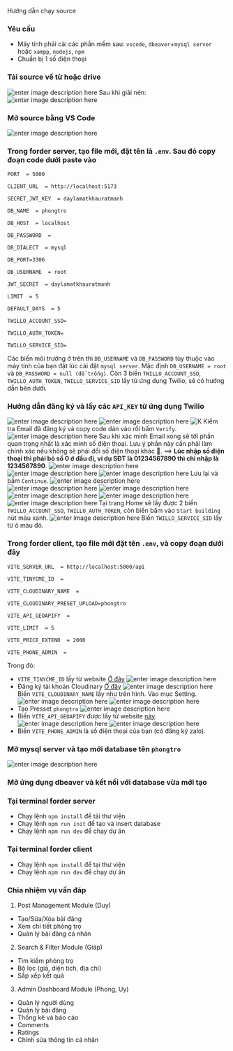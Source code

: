 Hướng dẫn chạy source

### Yêu cầu

- Máy tính phải cài các phần mềm sau: `vscode`, `dbeaver`+`mysql server` hoặc `xampp`, `nodejs`, `npm`
- Chuẩn bị 1 số điện thoại

### Tải source về từ hoặc drive

![enter image description here](https://i.ibb.co/1T1CtXj/image.png)
Sau khi giải nén:
![enter image description here](https://i.ibb.co/3dYvT7T/image.png)

### Mở source bằng VS Code

![enter image description here](https://i.ibb.co/Bs4MV7v/image.png)

### Trong forder server, tạo file mới, đặt tên là `.env`. Sau đó copy đoạn code dưới paste vào

```
PORT  = 5000

CLIENT_URL  = http://localhost:5173

SECRET_JWT_KEY  = daylamatkhauratmanh

DB_NAME  = phongtro

DB_HOST  = localhost

DB_PASSWORD  =

DB_DIALECT  = mysql

DB_PORT=3306

DB_USERNAME  = root

JWT_SECRET  = daylamatkhauratmanh

LIMIT  = 5

DEFAULT_DAYS  = 5

TWILLO_ACCOUNT_SSD=

TWILLO_AUTH_TOKEN=

TWILLO_SERVICE_SID=
```

Các biến môi trưởng ở trên thì `DB_USERNAME` và `DB_PASSWORD` tùy thuộc vào máy tính của bạn đặt lúc cài đặt `mysql server`. Mặc định `DB_USERNAME = root` và `DB_PASSWORD = null (để trống)`.
Còn 3 biến `TWILLO_ACCOUNT_SSD`, `TWILLO_AUTH_TOKEN`, `TWILLO_SERVICE_SID` lấy từ ứng dụng Twilio, sẽ có hướng dẫn bên dưới.

### Hướng dẫn đăng ký và lấy các `API_KEY` từ ứng dụng Twilio

![enter image description here](https://i.ibb.co/hdSt1pc/image.png)
![enter image description here](https://i.ibb.co/sRnDgY4/image.png)
![K](https://i.ibb.co/YNw6T3m/image.png)
Kiểm tra Email đã đăng ký và copy code dán vào rồi bấm `Verify`.
![enter image description here](https://i.ibb.co/JHLx2K7/image.png)
Sau khi xác minh Email xong sẽ tới phần quan trọng nhất là xác minh số điện thoại. Lưu ý phần này cần phải làm chính xác nếu không sẽ phải đổi số điện thoại khác 🫡.
==> **Lúc nhập số điện thoại thì phải bỏ số 0 ở đầu đi, ví dụ SĐT là 01234567890 thì chỉ nhập là 1234567890**.
![enter image description here](https://i.ibb.co/BcCPPfC/image.png)
![enter image description here](https://i.ibb.co/G97MV3G/image.png)
![enter image description here](https://i.ibb.co/rvbBDgG/image.png)
Lưu lại và bấm `Continue`.
![enter image description here](https://i.ibb.co/1XNwMf3/image.png)
![enter image description here](https://i.ibb.co/k8FrcYt/image.png)
![enter image description here](https://i.ibb.co/BKj7mWy/image.png)
![enter image description here](https://i.ibb.co/hMsgsdQ/image.png)
![enter image description here](https://i.ibb.co/FYsXRMB/image.png)
![enter image description here](https://i.ibb.co/09xLP91/image.png)
Tại trang Home sẽ lấy được 2 biến `TWILLO_ACCOUNT_SSD`, `TWILLO_AUTH_TOKEN`, còn biến bấm vào `Start building` nút màu xanh.
![enter image description here](https://i.ibb.co/C0nJqbf/image.png)
Biến `TWILLO_SERVICE_SID` lấy từ ô màu đỏ.

### Trong forder client, tạo file mới đặt tên `.env`, và copy đoạn dưới đây

```
VITE_SERVER_URL  = http://localhost:5000/api

VITE_TINYCME_ID  =

VITE_CLOUDINARY_NAME  =

VITE_CLOUDINARY_PRESET_UPLOAD=phongtro

VITE_API_GEOAPIFY  =

VITE_LIMIT  = 5

VITE_PRICE_EXTEND  = 2000

VITE_PHONE_ADMIN  =
```

Trong đó:

- `VITE_TINYCME_ID` lấy từ website [Ở đây](https://www.tiny.cloud/my-account/integrate/#html)
  ![enter image description here](https://i.ibb.co/6RH2jV1/image.png)
- Đăng ký tài khoản Cloudinary [Ở đây](https://cloudinary.com/users/login)
  ![enter image description here](https://i.ibb.co/7XY1SsH/image.png)
  Biến `VITE_CLOUDINARY_NAME` lấy như trên hình.
  Vào mục Setting.
  ![enter image description here](https://i.ibb.co/fHFRRdV/image.png)
  ![enter image description here](https://i.ibb.co/R6Fd7vr/image.png)
- Tạo Presset `phongtro`
  ![enter image description here](https://i.ibb.co/17ZLCKK/image.png)
- Biến `VITE_API_GEOAPIFY` được lấy từ website [này](https://myprojects.geoapify.com/login).
  ![enter image description here](https://i.ibb.co/cC249Nz/image.png)
  ![enter image description here](https://i.ibb.co/FDjfMxD/image.png)
- Biến `VITE_PHONE_ADMIN` là số điện thoại của bạn (có đăng ký zalo).

### Mở mysql server và tạo mới database tên `phongtro`

![enter image description here](https://i.ibb.co/QcWm23M/image.png)

### Mở ứng dụng dbeaver và kết nối với database vừa mới tạo

### Tại terminal forder server

- Chạy lệnh `npm install` để tải thư viện
- Chạy lệnh `npm run init` để tạo và insert database
- Chạy lệnh `npm run dev` để chạy dự án

### Tại terminal forder client

- Chạy lệnh `npm install` để tại thư viện
- Chạy lệnh `npm run dev` để chạy dự án

### Chia nhiệm vụ vấn đáp
1. Post Management Module (Duy)
- Tạo/Sửa/Xóa bài đăng
- Xem chi tiết phòng trọ
- Quản lý bài đăng cá nhân
2. Search & Filter Module (Giáp)
- Tìm kiếm phòng trọ
- Bộ lọc (giá, diện tích, địa chỉ)
- Sắp xếp kết quả
3. Admin Dashboard Module (Phong, Uy)
- Quản lý người dùng
- Quản lý bài đăng
- Thống kê và báo cáo
- Comments
- Ratings
- Chỉnh sửa thông tin cá nhân
